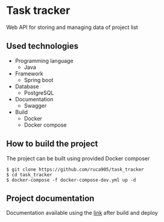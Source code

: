 # Task tracker
Web API for storing and managing data of project list
## Used technologies
- Programming language
  - Java
- Framework
  - Spring boot
- Database
  - PostgreSQL
- Documentation
  - Swagger
- Build
  - Docker
  - Docker compose
## How to build the project
The project can be built using provided Docker composer
```
$ git clone https://github.com/ruca905/task_tracker
$ cd task_tracker
$ docker-compose -f docker-compose-dev.yml up -d
```
## Project documentation
Documentation available using the [link](http://localhost:20000/swagger-ui/index.html#/) after build and deploy
